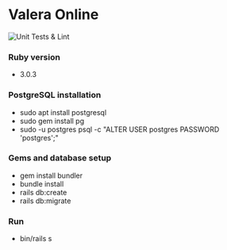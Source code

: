 # Valera Online
![Unit Tests & Lint](https://github.com/lew14748/Simple-Ruby-News-Site/workflows/Unit%20Tests%20&%20Lint/badge.svg)  
### Ruby version 
 * 3.0.3
### PostgreSQL installation
 * sudo apt install postgresql
 * sudo gem install pg
 * sudo -u postgres psql -c "ALTER USER postgres PASSWORD 'postgres';"
### Gems and database setup
 * gem install bundler
 * bundle install
 * rails db:create
 * rails db:migrate
### Run
 * bin/rails s
